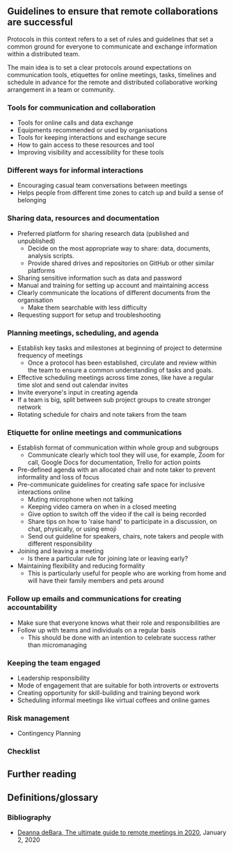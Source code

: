 ## Guidelines to ensure that remote collaborations are successful

Protocols in this context refers to a set of rules and guidelines that set a common ground for everyone to communicate and exchange information within a distributed team.

The main idea is to set a clear protocols around expectations on communication tools, etiquettes for online meetings, tasks, timelines and schedule in advance for the remote and distributed collaborative working arrangement in a team or community.

### Tools for communication and collaboration
<!---Add details and more points point to other chapters for details--->
- Tools for online calls and data exchange
- Equipments recommended or used by organisations
- Tools for keeping interactions and exchange secure
- How to gain access to these resources and tool
- Improving visibility and accessibility for these tools

### Different ways for informal interactions
<!---Add details and more points point to other chapters for details--->
- Encouraging casual team conversations between meetings
- Helps people from different time zones to catch up and build a sense of belonging

### Sharing data, resources and documentation
<!---Add details and more points point to other chapters for details--->
- Preferred platform for sharing research data (published and unpublished)
  - Decide on the most appropriate way to share: data, documents, analysis scripts.
  - Provide shared drives and repositories on GitHub or other similar platforms
- Sharing sensitive information such as data and password
- Manual and training for setting up account and maintaining access
- Clearly communicate the locations of different documents from the organisation
  - Make them searchable with less difficulty
- Requesting support for setup and troubleshooting

### Planning meetings, scheduling, and agenda
<!---Add details and more points point to other chapters for details--->
- Establish key tasks and milestones at beginning of project to determine frequency of meetings
  - Once a protocol has been established, circulate and review within the team to ensure a common understanding of tasks and goals.
- Effective scheduling meetings across time zones, like have a regular time slot and send out calendar invites
- Invite everyone's input in creating agenda
- If a team is big, split between sub project groups to create stronger network
- Rotating schedule for chairs and note takers from the team

### Etiquette for online meetings and communications
<!---Add details and more points point to other chapters for details--->
- Establish format of communication within whole group and subgroups
  - Communicate clearly which tool they will use, for example, Zoom for call, Google Docs for documentation, Trello for action points
- Pre-defined agenda with an allocated chair and note taker to prevent informality and loss of focus
- Pre-communicate guidelines for creating safe space for inclusive interactions online
  - Muting microphone when not talking
  - Keeping video camera on when in a closed meeting
  - Give option to switch off the video if the call is being recorded
  - Share tips on how to 'raise hand' to participate in a discussion, on chat, physically, or using emoji  
  - Send out guideline for speakers, chairs, note takers and people with different responsibility
- Joining and leaving a meeting  
  - Is there a particular rule for joining late or leaving early?
- Maintaining flexibility and reducing formality
  - This is particularly useful for people who are working from home and will have their family members and pets around

### Follow up emails and communications for creating accountability
<!---Add details and more points point to other chapters for details--->
- Make sure that everyone knows what their role and responsibilities are
- Follow up with teams and individuals on a regular basis
  - This should be done with an intention to celebrate success rather than micromanaging

### Keeping the team engaged
<!---Add details and more points point to other chapters for details--->
- Leadership responsibility
- Mode of engagement that are suitable for both introverts or extroverts
- Creating opportunity for skill-building and training beyond work
- Scheduling informal meetings like virtual coffees and online games

### Risk management
<!---Add details and more points point to other chapters for details--->
- Contingency Planning

### Checklist
<!---Add details and more points point to other chapters for details--->

## Further reading

## Definitions/glossary

### Bibliography

- [Deanna deBara, The ultimate guide to remote meetings in 2020](https://slackhq.com/ultimate-guide-remote-meetings), January 2, 2020
